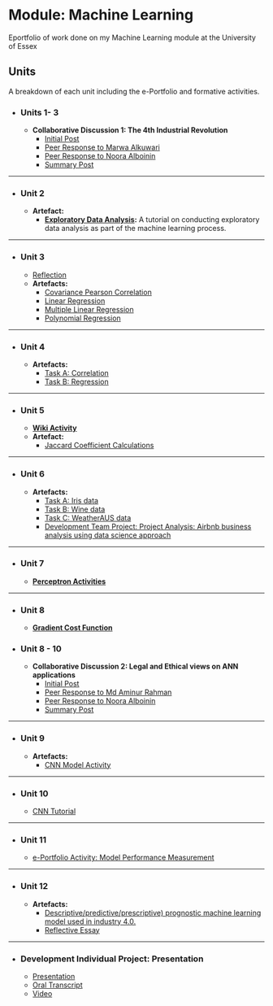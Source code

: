 # Module: Machine Learning
Eportfolio of work done on my Machine Learning module at the University of Essex

## Units
A breakdown of each unit including the e-Portfolio and formative activities.

- ### Units 1- 3
	- **Collaborative Discussion 1: The 4th Industrial Revolution**
		- [Initial Post](posts/discussion1_initial_post)
		- [Peer Response to Marwa Alkuwari](posts/discussion1_peer_response_1)
		- [Peer Response to Noora Alboinin](posts/discussion1_peer_response_2)
		- [Summary Post](posts/discussion1_summary_post)

---
- ### Unit 2 
    - **Artefact:**
        - **[Exploratory Data Analysis](artefacts/eda):** A tutorial on conducting exploratory data analysis as part of the machine learning process.


---
- ### Unit 3
	- [Reflection](artefacts/unit3_reflection)
	- **Artefacts:**
		- [Covariance Pearson Correlation](https://github.com/yemigabriel/MachineLearningUnit3/blob/main/covariance_pearson_correlation.ipynb)
		- [Linear Regression](https://github.com/yemigabriel/MachineLearningUnit3/blob/main/linear_regression.ipynb)
		- [Multiple Linear Regression](https://github.com/yemigabriel/MachineLearningUnit3/blob/main/multiple_linear_regression.ipynb)
		- [Polynomial Regression](https://github.com/yemigabriel/MachineLearningUnit3/blob/main/polynomial_regression.ipynb)

---
- ### Unit 4
	- **Artefacts:**
		- [Task A: Correlation](#)
		- [Task B: Regression](#)

---
- ### Unit 5
	- **[Wiki Activity](#)**
	- **Artefact:**
		- [Jaccard Coefficient Calculations](#)

---
- ### Unit 6
	- **Artefacts:**
		- [Task A: Iris data](#)
		- [Task B: Wine data](#)
		- [Task C: WeatherAUS data](#)
		- [Development Team Project: Project Analysis: Airbnb business analysis using data science approach](#)

---
- ### Unit 7
	- **[Perceptron Activities](#)**


---
- ### Unit 8
	- **[Gradient Cost Function](#)**

- ### Unit 8 - 10
	- **Collaborative Discussion 2: Legal and Ethical views on ANN applications**
		- [Initial Post](posts/discussion2_initial_post.md)
		- [Peer Response to Md Aminur Rahman](posts/discussion2_peer_response_1.md)
		- [Peer Response to Noora Alboinin](posts/discussion2_peer_response_2.md)
		- [Summary Post](posts/discussion2_summary_post.md)


---
- ### Unit 9
	- **Artefacts:**
		- [CNN Model Activity](#)

---
- ### Unit 10
	- [CNN Tutorial](#)


---
- ### Unit 11
	- [e-Portfolio Activity: Model Performance Measurement](#)
	

---
- ### Unit 12
	- **Artefacts:**
		- [Descriptive/predictive/prescriptive) prognostic machine learning model used in industry 4.0.](#)
		- [Reflective Essay](#)


---
- ### Development Individual Project: Presentation
	- [Presentation](#)
	- [Oral Transcript](#)
	- [Video](#)